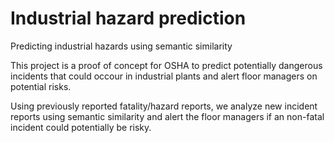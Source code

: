 # Industrial hazard prediction
Predicting industrial hazards using semantic similarity

This project is a proof of concept for OSHA to predict potentially dangerous incidents that could occour in industrial plants and alert floor managers on potential risks.

Using previously reported fatality/hazard reports, we analyze new incident reports using semantic similarity and alert the floor managers if an non-fatal incident could potentially be risky.
